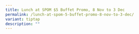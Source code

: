 ```yaml
---
title: Lunch at SPOM $5 Buffet Promo, 8 Nov to 3 Dec
permalink: /lunch-at-spom-5-buffet-promo-8-nov-to-3-dec/
variant: tiptap
description: ""
---
```


